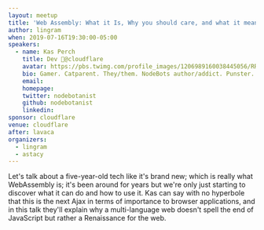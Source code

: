 ```yaml
---
layout: meetup
title: 'Web Assembly: What it Is, Why you should care, and what it means for JS'
author: lingram
when: 2019-07-16T19:30:00-05:00
speakers:
  - name: Kas Perch
    title: Dev 🥑@cloudflare
    avatar: https://pbs.twimg.com/profile_images/1206989160038445056/RR1YU361_400x400.jpg
    bio: Gamer. Catparent. They/them. NodeBots author/addict. Punster. EE Dropout/Self-Study. a.k.a @ATX-Sabine
    email:
    homepage:
    twitter: nodebotanist
    github: nodebotanist
    linkedin:
sponsor: cloudflare
venue: cloudflare
after: lavaca
organizers:
  - lingram
  - astacy
---
```


Let's talk about a five-year-old tech like it's brand new; which is really what WebAssembly is; it's been around for years but we're only just starting to discover what it can do and how to use it. Kas can say with no hyperbole that this is the next Ajax in terms of importance to browser applications, and in this talk they'll explain why a multi-language web doesn't spell the end of JavaScript but rather a Renaissance for the web.
